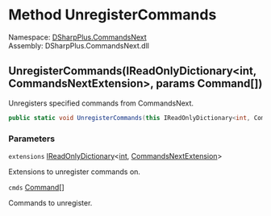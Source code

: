 # Method UnregisterCommands

Namespace: [DSharpPlus.CommandsNext](DSharpPlus.CommandsNext.md)  
Assembly: DSharpPlus.CommandsNext.dll

## <a id="DSharpPlus_CommandsNext_ExtensionMethods_UnregisterCommands_System_Collections_Generic_IReadOnlyDictionary_System_Int32_DSharpPlus_CommandsNext_CommandsNextExtension__DSharpPlus_CommandsNext_Command___"></a>UnregisterCommands\(IReadOnlyDictionary<int, CommandsNextExtension\>, params Command\[\]\)

Unregisters specified commands from CommandsNext.

```csharp
public static void UnregisterCommands(this IReadOnlyDictionary<int, CommandsNextExtension> extensions, params Command[] cmds)
```

### Parameters

`extensions` [IReadOnlyDictionary](https://learn.microsoft.com/dotnet/api/system.collections.generic.ireadonlydictionary\-2)<[int](https://learn.microsoft.com/dotnet/api/system.int32), [CommandsNextExtension](DSharpPlus.CommandsNext.CommandsNextExtension.md)\>

Extensions to unregister commands on.

`cmds` [Command](DSharpPlus.CommandsNext.Command.md)\[\]

Commands to unregister.

